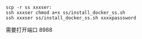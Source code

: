 
    scp -r ss xxxser:
    ssh xxxser chmod a+x ss/install_docker_ss.sh
    ssh xxxser ss/install_docker_ss.sh xxxxpasssword
    
需要打开端口 8988     